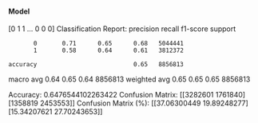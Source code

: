 #### Model
[0 1 1 ... 0 0 0]
Classification Report:
              precision    recall  f1-score   support

           0       0.71      0.65      0.68   5044441
           1       0.58      0.64      0.61   3812372

    accuracy                           0.65   8856813
   macro avg       0.64      0.65      0.64   8856813
weighted avg       0.65      0.65      0.65   8856813

Accuracy: 0.6476544102263422
Confusion Matrix:
[[3282601 1761840]
 [1358819 2453553]]
Confusion Matrix (%):
[[37.06300449 19.89248277]
 [15.34207621 27.70243653]]
